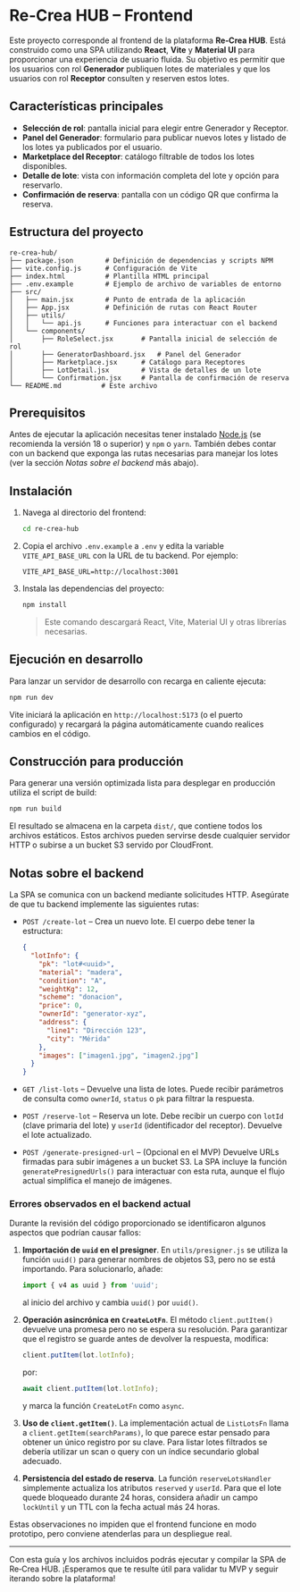 # Re‑Crea HUB – Frontend

Este proyecto corresponde al frontend de la plataforma **Re‑Crea HUB**. Está construido como una SPA utilizando **React**, **Vite** y **Material UI** para proporcionar una experiencia de usuario fluida. Su objetivo es permitir que los usuarios con rol **Generador** publiquen lotes de materiales y que los usuarios con rol **Receptor** consulten y reserven estos lotes.

## Características principales

- **Selección de rol**: pantalla inicial para elegir entre Generador y Receptor.
- **Panel del Generador**: formulario para publicar nuevos lotes y listado de los lotes ya publicados por el usuario.
- **Marketplace del Receptor**: catálogo filtrable de todos los lotes disponibles.
- **Detalle de lote**: vista con información completa del lote y opción para reservarlo.
- **Confirmación de reserva**: pantalla con un código QR que confirma la reserva.

## Estructura del proyecto

```
re-crea-hub/
├── package.json        # Definición de dependencias y scripts NPM
├── vite.config.js      # Configuración de Vite
├── index.html          # Plantilla HTML principal
├── .env.example        # Ejemplo de archivo de variables de entorno
├── src/
│   ├── main.jsx        # Punto de entrada de la aplicación
│   ├── App.jsx         # Definición de rutas con React Router
│   ├── utils/
│   │   └── api.js      # Funciones para interactuar con el backend
│   └── components/
│       ├── RoleSelect.jsx       # Pantalla inicial de selección de rol
│       ├── GeneratorDashboard.jsx   # Panel del Generador
│       ├── Marketplace.jsx      # Catálogo para Receptores
│       ├── LotDetail.jsx        # Vista de detalles de un lote
│       └── Confirmation.jsx     # Pantalla de confirmación de reserva
└── README.md          # Este archivo
```

## Prerequisitos

Antes de ejecutar la aplicación necesitas tener instalado [Node.js](https://nodejs.org/) (se recomienda la versión 18 o superior) y `npm` o `yarn`. También debes contar con un backend que exponga las rutas necesarias para manejar los lotes (ver la sección _Notas sobre el backend_ más abajo).

## Instalación

1. Navega al directorio del frontend:

   ```bash
   cd re-crea-hub
   ```

2. Copia el archivo `.env.example` a `.env` y edita la variable `VITE_API_BASE_URL` con la URL de tu backend. Por ejemplo:

   ```
   VITE_API_BASE_URL=http://localhost:3001
   ```

3. Instala las dependencias del proyecto:

   ```bash
   npm install
   ```

   > Este comando descargará React, Vite, Material UI y otras librerías necesarias.

## Ejecución en desarrollo

Para lanzar un servidor de desarrollo con recarga en caliente ejecuta:

```bash
npm run dev
```

Vite iniciará la aplicación en `http://localhost:5173` (o el puerto configurado) y recargará la página automáticamente cuando realices cambios en el código.

## Construcción para producción

Para generar una versión optimizada lista para desplegar en producción utiliza el script de build:

```bash
npm run build
```

El resultado se almacena en la carpeta `dist/`, que contiene todos los archivos estáticos. Estos archivos pueden servirse desde cualquier servidor HTTP o subirse a un bucket S3 servido por CloudFront.

## Notas sobre el backend

La SPA se comunica con un backend mediante solicitudes HTTP. Asegúrate de que tu backend implemente las siguientes rutas:

- `POST /create-lot` – Crea un nuevo lote. El cuerpo debe tener la estructura:

  ```json
  {
    "lotInfo": {
      "pk": "lot#<uuid>",
      "material": "madera",
      "condition": "A",
      "weightKg": 12,
      "scheme": "donacion",
      "price": 0,
      "ownerId": "generator-xyz",
      "address": {
        "line1": "Dirección 123",
        "city": "Mérida"
      },
      "images": ["imagen1.jpg", "imagen2.jpg"]
    }
  }
  ```

- `GET /list-lots` – Devuelve una lista de lotes. Puede recibir parámetros de consulta como `ownerId`, `status` o `pk` para filtrar la respuesta.
- `POST /reserve-lot` – Reserva un lote. Debe recibir un cuerpo con `lotId` (clave primaria del lote) y `userId` (identificador del receptor). Devuelve el lote actualizado.
- `POST /generate-presigned-url` – (Opcional en el MVP) Devuelve URLs firmadas para subir imágenes a un bucket S3. La SPA incluye la función `generatePresignedUrls()` para interactuar con esta ruta, aunque el flujo actual simplifica el manejo de imágenes.

### Errores observados en el backend actual

Durante la revisión del código proporcionado se identificaron algunos aspectos que podrían causar fallos:

1. **Importación de `uuid` en el presigner**. En `utils/presigner.js` se utiliza la función `uuid()` para generar nombres de objetos S3, pero no se está importando. Para solucionarlo, añade:

   ```js
   import { v4 as uuid } from 'uuid';
   ```

   al inicio del archivo y cambia `uuid()` por `uuid()`.

2. **Operación asincrónica en `CreateLotFn`**. El método `client.putItem()` devuelve una promesa pero no se espera su resolución. Para garantizar que el registro se guarde antes de devolver la respuesta, modifica:

   ```js
   client.putItem(lot.lotInfo);
   ```

   por:

   ```js
   await client.putItem(lot.lotInfo);
   ```

   y marca la función `CreateLotFn` como `async`.

3. **Uso de `client.getItem()`**. La implementación actual de `ListLotsFn` llama a `client.getItem(searchParams)`, lo que parece estar pensado para obtener un único registro por su clave. Para listar lotes filtrados se debería utilizar un scan o query con un índice secundario global adecuado.

4. **Persistencia del estado de reserva**. La función `reserveLotsHandler` simplemente actualiza los atributos `reserved` y `userId`. Para que el lote quede bloqueado durante 24 horas, considera añadir un campo `lockUntil` y un TTL con la fecha actual más 24 horas.

Estas observaciones no impiden que el frontend funcione en modo prototipo, pero conviene atenderlas para un despliegue real.

---

Con esta guía y los archivos incluidos podrás ejecutar y compilar la SPA de Re‑Crea HUB. ¡Esperamos que te resulte útil para validar tu MVP y seguir iterando sobre la plataforma!